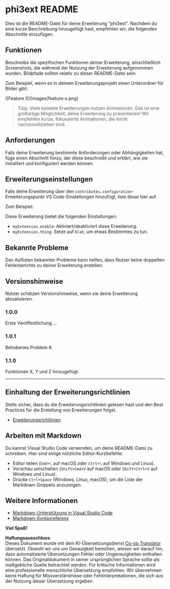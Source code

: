 <!--
CO_OP_TRANSLATOR_METADATA:
{
  "original_hash": "be0b2937160c486180ded27e4f14adeb",
  "translation_date": "2025-03-27T04:30:33+00:00",
  "source_file": "code\\07.Lab\\01\\Apple\\phi3ext\\README.md",
  "language_code": "de"
}
-->
# phi3ext README

Dies ist die README-Datei für deine Erweiterung "phi3ext". Nachdem du eine kurze Beschreibung hinzugefügt hast, empfehlen wir, die folgenden Abschnitte einzufügen.

## Funktionen

Beschreibe die spezifischen Funktionen deiner Erweiterung, einschließlich Screenshots, die während der Nutzung der Erweiterung aufgenommen wurden. Bildpfade sollten relativ zu dieser README-Datei sein.

Zum Beispiel, wenn es in deinem Erweiterungsprojekt einen Unterordner für Bilder gibt:

\!\[Feature X\]\(images/feature-x.png\)

> Tipp: Viele beliebte Erweiterungen nutzen Animationen. Das ist eine großartige Möglichkeit, deine Erweiterung zu präsentieren! Wir empfehlen kurze, fokussierte Animationen, die leicht nachzuvollziehen sind.

## Anforderungen

Falls deine Erweiterung bestimmte Anforderungen oder Abhängigkeiten hat, füge einen Abschnitt hinzu, der diese beschreibt und erklärt, wie sie installiert und konfiguriert werden können.

## Erweiterungseinstellungen

Falls deine Erweiterung über den `contributes.configuration`-Erweiterungspunkt VS Code-Einstellungen hinzufügt, liste diese hier auf.

Zum Beispiel:

Diese Erweiterung bietet die folgenden Einstellungen:

* `myExtension.enable`: Aktiviert/deaktiviert diese Erweiterung.
* `myExtension.thing`: Setze auf `blah`, um etwas Bestimmtes zu tun.

## Bekannte Probleme

Das Auflisten bekannter Probleme kann helfen, dass Nutzer keine doppelten Fehlerberichte zu deiner Erweiterung erstellen.

## Versionshinweise

Nutzer schätzen Versionshinweise, wenn sie deine Erweiterung aktualisieren.

### 1.0.0

Erste Veröffentlichung ...

### 1.0.1

Behobenes Problem #.

### 1.1.0

Funktionen X, Y und Z hinzugefügt.

---

## Einhaltung der Erweiterungsrichtlinien

Stelle sicher, dass du die Erweiterungsrichtlinien gelesen hast und den Best Practices für die Erstellung von Erweiterungen folgst.

* [Erweiterungsrichtlinien](https://code.visualstudio.com/api/references/extension-guidelines?WT.mc_id=aiml-137032-kinfeylo)

## Arbeiten mit Markdown

Du kannst Visual Studio Code verwenden, um deine README-Datei zu schreiben. Hier sind einige nützliche Editor-Kurzbefehle:

* Editor teilen (`Cmd+\` auf macOS oder `Ctrl+\` auf Windows und Linux).
* Vorschau umschalten (`Shift+Cmd+V` auf macOS oder `Shift+Ctrl+V` auf Windows und Linux).
* Drücke `Ctrl+Space` (Windows, Linux, macOS), um die Liste der Markdown-Snippets anzuzeigen.

## Weitere Informationen

* [Markdown-Unterstützung in Visual Studio Code](http://code.visualstudio.com/docs/languages/markdown?WT.mc_id=aiml-137032-kinfeylo)
* [Markdown-Syntaxreferenz](https://help.github.com/articles/markdown-basics/)

**Viel Spaß!**

**Haftungsausschluss**:  
Dieses Dokument wurde mit dem KI-Übersetzungsdienst [Co-op Translator](https://github.com/Azure/co-op-translator) übersetzt. Obwohl wir uns um Genauigkeit bemühen, weisen wir darauf hin, dass automatisierte Übersetzungen Fehler oder Ungenauigkeiten enthalten können. Das Originaldokument in seiner ursprünglichen Sprache sollte als maßgebliche Quelle betrachtet werden. Für kritische Informationen wird eine professionelle menschliche Übersetzung empfohlen. Wir übernehmen keine Haftung für Missverständnisse oder Fehlinterpretationen, die sich aus der Nutzung dieser Übersetzung ergeben.